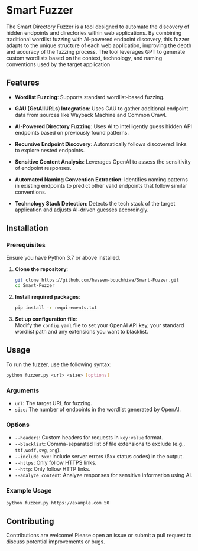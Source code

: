 # Smart Fuzzer

The Smart Directory Fuzzer is a tool designed to automate the discovery of hidden endpoints and directories within web applications. By combining traditional wordlist fuzzing with AI-powered endpoint discovery, this fuzzer adapts to the unique structure of each web application, improving the depth and accuracy of the fuzzing process. The tool leverages GPT to generate custom wordlists based on the context, technology, and naming conventions used by the target application

## Features
- **Wordlist Fuzzing**: Supports standard wordlist-based fuzzing.

- **GAU (GetAllURLs) Integration**: Uses GAU to gather additional endpoint data from sources like Wayback Machine and Common Crawl.

- **AI-Powered Directory Fuzzing**: Uses AI to intelligently guess hidden API endpoints based on previously found patterns.

- **Recursive Endpoint Discovery**: Automatically follows discovered links to explore nested endpoints.

- **Sensitive Content Analysis**: Leverages OpenAI to assess the sensitivity of endpoint responses.

- **Automated Naming Convention Extraction**: Identifies naming patterns in existing endpoints to predict other valid endpoints that follow similar conventions.

- **Technology Stack Detection**: Detects the tech stack of the target application and adjusts AI-driven guesses accordingly.

## Installation

### Prerequisites
Ensure you have Python 3.7 or above installed.

1. **Clone the repository**:
   ```bash
   git clone https://github.com/hassen-bouchhiwa/Smart-Fuzzer.git
   cd Smart-Fuzzer
   ``` 

2. **Install required packages**:
   ```bash
   pip install -r requirements.txt
   ```

3. **Set up configuration file**:  
   Modify the `config.yaml` file to set your OpenAI API key, your standard wordlist path and any extensions you want to blacklist.

## Usage

To run the fuzzer, use the following syntax:

```bash
python fuzzer.py <url> <size> [options]
```

### Arguments
- `url`: The target URL for fuzzing.
- `size`: The number of endpoints in the wordlist generated by OpenAI.

### Options
- `--headers`: Custom headers for requests in `key:value` format.
- `--blacklist`: Comma-separated list of file extensions to exclude (e.g., `ttf,woff,svg,png`).
- `--include_5xx`: Include server errors (5xx status codes) in the output.
- `--https`: Only follow HTTPS links.
- `--http`: Only follow HTTP links.
- `--analyze_content`: Analyze responses for sensitive information using AI.

### Example Usage
```bash
python fuzzer.py https://example.com 50 
```


## Contributing
Contributions are welcome! Please open an issue or submit a pull request to discuss potential improvements or bugs.

